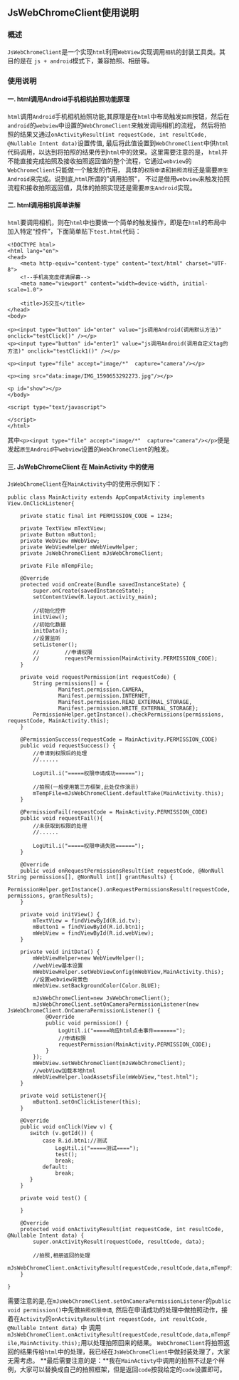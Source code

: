 ## JsWebChromeClient使用说明

### 概述
`JsWebChromeClient`是一个实现`html`利用`WebView`实现调用`相机`的封装工具类。其目的是在 `js + android`模式下，兼容拍照、相册等。

### 使用说明
#### 一. html调用Android手机相机拍照功能原理
`html`调用`Android`手机相机拍照功能,其原理是在`html`中布局触发`拍照`按钮，然后在`android`的`webview`中设置的`WebChromeClient`来触发调用相机的流程，
然后将拍照的结果又通过`onActivityResult(int requestCode, int resultCode, @Nullable Intent data)`设置传值,
最后将此值设置到`WebChromeClient`中供`html`代码调用，以达到将拍照的结果传到`html`中的效果。这里需要注意的是，
`html`并不能直接完成拍照及接收拍照返回值的整个流程，它通过`webview`的`WebChromeClient`只能做一个触发的作用，
具体的`权限申请`和`拍照流程`还是需要`原生Android`来完成。说到底,`html`所谓的"调用拍照"，
不过是借用`webview`来触发拍照流程和接收拍照返回值，具体的拍照实现还是需要`原生Android`实现。
#### 二. html调用相机简单讲解
`html`要调用相机，则在`html`中也要做一个简单的触发操作，即是在`html`的布局中加入特定“控件”，下面简单贴下`test.html`代码：
```
<!DOCTYPE html>
<html lang="en">
<head>
    <meta http-equiv="content-type" content="text/html" charset="UTF-8">
    <!--手机高宽度撑满屏幕-->
    <meta name="viewport" content="width=device-width, initial-scale=1.0">

    <title>JS交互</title>
</head>
<body>

<p><input type="button" id="enter" value="js调用Android(调用默认方法)" onclick="testClick()" /></p>
<p><input type="button" id="enter1" value="js调用Android(调用自定义tag的方法)" onclick="testClick1()" /></p>

<p><input type="file" accept="image/*"  capture="camera"/></p>

<p><img src="data:image/IMG_1590653292273.jpg"/></p>

<p id="show"></p>
</body>

<script type="text/javascript">

</script>
</html>
```
其中`<p><input type="file" accept="image/*"  capture="camera"/></p>`便是发起`原生Android`中`webview`设置的`WebChromeClient`的触发。
#### 三. JsWebChromeClient 在 MainActivity 中的使用
`JsWebChromeClient`在`MainActivity`中的使用示例如下：
```
public class MainActivity extends AppCompatActivity implements View.OnClickListener{

    private static final int PERMISSION_CODE = 1234;

    private TextView mTextView;
    private Button mButton1;
    private WebView mWebView;
    private WebViewHelper mWebViewHelper;
    private JsWebChromeClient mJsWebChromeClient;

    private File mTempFile;

    @Override
    protected void onCreate(Bundle savedInstanceState) {
        super.onCreate(savedInstanceState);
        setContentView(R.layout.activity_main);

        //初始化控件
        initView();
        //初始化数据
        initData();
        //设置监听
        setListener();
        //        //申请权限
        //        requestPermission(MainActivity.PERMISSION_CODE);
    }

    private void requestPermission(int requestCode) {
        String permissions[] = {
                Manifest.permission.CAMERA,
                Manifest.permission.INTERNET,
                Manifest.permission.READ_EXTERNAL_STORAGE,
                Manifest.permission.WRITE_EXTERNAL_STORAGE};
        PermissionHelper.getInstance().checkPermissions(permissions, requestCode, MainActivity.this);
    }

    @PermissionSuccess(requestCode = MainActivity.PERMISSION_CODE)
    public void requestSuccess() {
        //申请到权限后的处理
        //......

        LogUtil.i("=====权限申请成功======");

        //拍照(一般使用第三方框架,此处仅作演示)
        mTempFile=mJsWebChromeClient.defaultTake(MainActivity.this);
    }

    @PermissionFail(requestCode = MainActivity.PERMISSION_CODE)
    public void requestFail(){
        //未获取到权限的处理
        //......

        LogUtil.i("=====权限申请失败======");
    }

    @Override
    public void onRequestPermissionsResult(int requestCode, @NonNull String permissions[], @NonNull int[] grantResults) {
        PermissionHelper.getInstance().onRequestPermissionsResult(requestCode, permissions, grantResults);
    }

    private void initView() {
        mTextView = findViewById(R.id.tv);
        mButton1 = findViewById(R.id.btn1);
        mWebView = findViewById(R.id.webView);
    }

    private void initData() {
        mWebViewHelper=new WebViewHelper();
        //webView基本设置
        mWebViewHelper.setWebViewConfig(mWebView,MainActivity.this);
        //设置webview背景色
        mWebView.setBackgroundColor(Color.BLUE);

        mJsWebChromeClient=new JsWebChromeClient();
        mJsWebChromeClient.setOnCameraPermissionListener(new JsWebChromeClient.OnCameraPermissionListener() {
            @Override
            public void permission() {
                LogUtil.i("=====响应html点击事件=======");
                //申请权限
                requestPermission(MainActivity.PERMISSION_CODE);
            }
        });
        mWebView.setWebChromeClient(mJsWebChromeClient);
        //webView加载本地html
        mWebViewHelper.loadAssetsFile(mWebView,"test.html");
    }

    private void setListener(){
        mButton1.setOnClickListener(this);
    }

    @Override
    public void onClick(View v) {
       switch (v.getId()) {
           case R.id.btn1://测试
               LogUtil.i("=====测试====");
               test();
               break;
           default:
               break;
       }
    }

    private void test() {

    }

    @Override
    protected void onActivityResult(int requestCode, int resultCode, @Nullable Intent data) {
        super.onActivityResult(requestCode, resultCode, data);

        //拍照,相册返回的处理
        mJsWebChromeClient.onActivityResult(requestCode,resultCode,data,mTempFile,MainActivity.this);
    }

}
```
需要注意的是,在`mJsWebChromeClient.setOnCameraPermissionListener`的`public void permission()`中先做`拍照权限申请`,
然后在申请成功的处理中做拍照动作，接着在`Activity`的`onActivityResult(int requestCode, int resultCode, @Nullable Intent data) `中
调用` mJsWebChromeClient.onActivityResult(requestCode,resultCode,data,mTempFile,MainActivity.this);`用以处理拍照回来的结果。
`WebChromeClient`将拍照返回的结果传给`html`中的处理，我已经在`JsWebChromeClient`中做封装处理了，大家无需考虑。
**最后需要注意的是：**我在`MainActivty`中调用的拍照不过是个样例，大家可以替换成自己的拍照框架，但是返回`code`按我给定的`code`设置即可。

